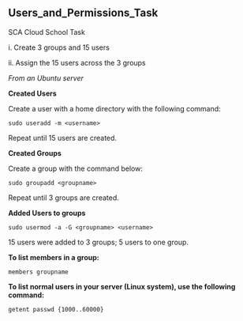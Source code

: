 ## Users_and_Permissions_Task
SCA Cloud School Task


i.	Create 3 groups and 15 users

ii.	Assign the 15 users across the 3 groups



*From an Ubuntu server*

**Created Users**

Create a user with a home directory with the following command:

`sudo useradd -m <username>`

Repeat until 15 users are created.

**Created Groups**
  
Create a group with the command below:

`sudo groupadd <groupname>`

Repeat until 3 groups are created.

**Added Users to groups**
  
`sudo usermod -a -G <groupname> <username>`

15 users were added to 3 groups; 5 users to one group.


**To list members in a group:**

`members groupname`

**To list normal users in your server (Linux system), use the following command:**

`getent passwd {1000..60000}`
